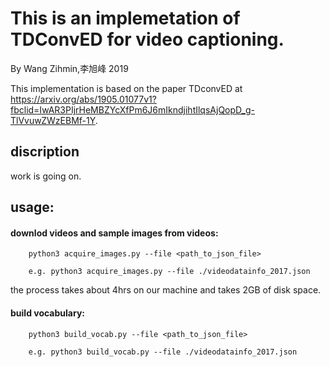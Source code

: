 # This is an implemetation of TDConvED for video captioning.
By Wang Zihmin,李旭峰 2019

This implementation is based on the paper TDconvED at https://arxiv.org/abs/1905.01077v1?fbclid=IwAR3PIjrHeMBZYcXfPm6J6mIkndjihtIlqsAjQopD_g-TlVvuwZWzEBMf-1Y.

## discription

work is going on.

## usage:
#### downlod videos and sample images from videos:

        python3 acquire_images.py --file <path_to_json_file>
        
        e.g. python3 acquire_images.py --file ./videodatainfo_2017.json

the process takes about 4hrs on our machine and takes 2GB of disk space.

#### build vocabulary:

        python3 build_vocab.py --file <path_to_json_file>
        
        e.g. python3 build_vocab.py --file ./videodatainfo_2017.json